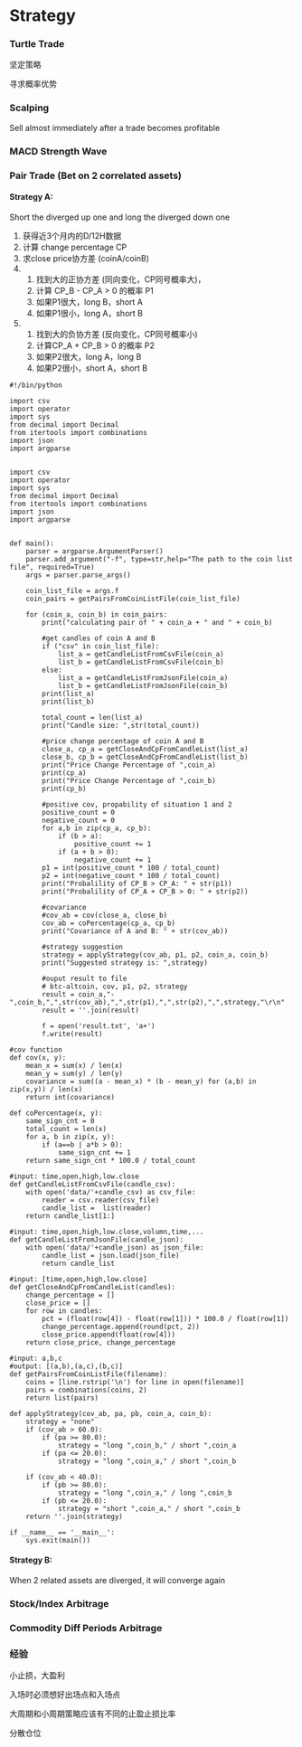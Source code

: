 # Strategy

### Turtle Trade

坚定策略

寻求概率优势

### Scalping

Sell almost immediately after a trade becomes profitable

### MACD Strength Wave

### Pair Trade \(Bet on 2 correlated assets\)

#### Strategy A: 

Short the diverged up one and long the diverged down one

1. 获得近3个月内的D/12H数据
2. 计算 change percentage CP
3. 求close price协方差 \(coinA/coinB\)
4. 1. 找到大的正协方差 \(同向变化，CP同号概率大\)，
   2. 计算 CP\_B - CP\_A &gt; 0 的概率 P1
   3. 如果P1很大，long B，short A
   4. 如果P1很小，long A，short B
5. 1. 找到大的负协方差 \(反向变化，CP同号概率小\)
   2. 计算CP\_A + CP\_B &gt; 0 的概率 P2
   3. 如果P2很大，long A，long B
   4. 如果P2很小，short A，short B

```text
#!/bin/python

import csv
import operator
import sys
from decimal import Decimal
from itertools import combinations
import json
import argparse


import csv
import operator
import sys
from decimal import Decimal
from itertools import combinations
import json
import argparse


def main():
    parser = argparse.ArgumentParser()
    parser.add_argument("-f", type=str,help="The path to the coin list file", required=True)
    args = parser.parse_args()

    coin_list_file = args.f
    coin_pairs = getPairsFromCoinListFile(coin_list_file)

    for (coin_a, coin_b) in coin_pairs:
        print("calculating pair of " + coin_a + " and " + coin_b)
    
        #get candles of coin A and B
        if ("csv" in coin_list_file):
            list_a = getCandleListFromCsvFile(coin_a)
            list_b = getCandleListFromCsvFile(coin_b)
        else:
            list_a = getCandleListFromJsonFile(coin_a)
            list_b = getCandleListFromJsonFile(coin_b)
        print(list_a)
        print(list_b)

        total_count = len(list_a)
        print("Candle size: ",str(total_count))

        #price change percentage of coin A and B
        close_a, cp_a = getCloseAndCpFromCandleList(list_a)
        close_b, cp_b = getCloseAndCpFromCandleList(list_b)
        print("Price Change Percentage of ",coin_a)
        print(cp_a)
        print("Price Change Percentage of ",coin_b)
        print(cp_b)

        #positive cov, propability of situation 1 and 2
        positive_count = 0
        negative_count = 0
        for a,b in zip(cp_a, cp_b):
            if (b > a):
                positive_count += 1
            if (a + b > 0):                
                negative_count += 1
        p1 = int(positive_count * 100 / total_count)
        p2 = int(negative_count * 100 / total_count)
        print("Probalility of CP_B > CP_A: " + str(p1))
        print("Probalility of CP_A + CP_B > 0: " + str(p2))

        #covariance
        #cov_ab = cov(close_a, close_b)
        cov_ab = coPercentage(cp_a, cp_b)
        print("Covariance of A and B: " + str(cov_ab))

        #strategy suggestion
        strategy = applyStrategy(cov_ab, p1, p2, coin_a, coin_b)
        print("Suggested strategy is: ",strategy)

        #ouput result to file
        # btc-altcoin, cov, p1, p2, strategy
        result = coin_a,"-",coin_b,",",str(cov_ab),",",str(p1),",",str(p2),",",strategy,"\r\n"
        result = ''.join(result)
    
        f = open('result.txt', 'a+')
        f.write(result)

#cov function
def cov(x, y):
    mean_x = sum(x) / len(x)
    mean_y = sum(y) / len(y)
    covariance = sum((a - mean_x) * (b - mean_y) for (a,b) in zip(x,y)) / len(x)
    return int(covariance)

def coPercentage(x, y):
    same_sign_cnt = 0
    total_count = len(x)
    for a, b in zip(x, y):
        if (a==b | a*b > 0):
            same_sign_cnt += 1
    return same_sign_cnt * 100.0 / total_count

#input: time,open,high,low.close
def getCandleListFromCsvFile(candle_csv):
    with open('data/'+candle_csv) as csv_file:
        reader = csv.reader(csv_file)
        candle_list =  list(reader)
    return candle_list[1:]

#input: time,open,high,low.close,volumn,time,...
def getCandleListFromJsonFile(candle_json):
    with open('data/'+candle_json) as json_file:
        candle_list = json.load(json_file)
        return candle_list

#input: [time,open,high,low.close]
def getCloseAndCpFromCandleList(candles):
    change_percentage = []
    close_price = []
    for row in candles:
        pct = (float(row[4]) - float(row[1])) * 100.0 / float(row[1])
        change_percentage.append(round(pct, 2))
        close_price.append(float(row[4]))
    return close_price, change_percentage

#input: a,b,c
#output: [(a,b),(a,c),(b,c)]
def getPairsFromCoinListFile(filename):
    coins = [line.rstrip('\n') for line in open(filename)]
    pairs = combinations(coins, 2)
    return list(pairs)

def applyStrategy(cov_ab, pa, pb, coin_a, coin_b):
    strategy = "none"
    if (cov_ab > 60.0):
        if (pa >= 80.0):
            strategy = "long ",coin_b," / short ",coin_a
        if (pa <= 20.0):
            strategy = "long ",coin_a," / short ",coin_b
      
    if (cov_ab < 40.0):
        if (pb >= 80.0):
            strategy = "long ",coin_a," / long ",coin_b
        if (pb <= 20.0):
            strategy = "short ",coin_a," / short ",coin_b
    return ''.join(strategy)

if __name__ == '__main__':
    sys.exit(main())
```

#### Strategy B:

When 2 related assets are diverged, it will converge again



### Stock/Index Arbitrage

### Commodity Diff Periods Arbitrage



### 经验

小止损，大盈利

入场时必须想好出场点和入场点

大周期和小周期策略应该有不同的止盈止损比率

分散仓位

## 

